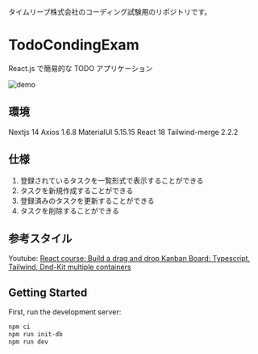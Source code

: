 タイムリープ株式会社のコーディング試験用のリポジトリです。

# TodoCondingExam
React.js で簡易的な TODO アプリケーション

![demo](image/image.png?raw=true "demo")

## 環境
Nextjs 14
Axios 1.6.8
MaterialUI 5.15.15
React 18
Tailwind-merge 2.2.2

## 仕様
1. 登録されているタスクを⼀覧形式で表⽰することができる
2. タスクを新規作成することができる 
3. 登録済みのタスクを更新することができる
4. タスクを削除することができる

## 参考スタイル
Youtube: 
[React course: Build a drag and drop Kanban Board: Typescript, Tailwind, Dnd-Kit multiple containers](https://www.youtube.com/watch?v=RG-3R6Pu_Ik)

## Getting Started

First, run the development server:

```bash
npm ci
npm run init-db
npm run dev
```